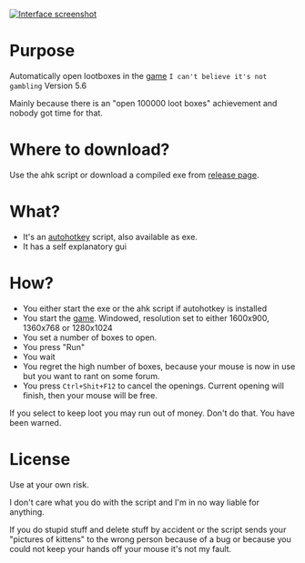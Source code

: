 
[![Interface screenshot](https://i.imgur.com/AWcE8dH.png "Interface screenshot")](https://github.com/3stadt/AutoICBING/releases/)

# Purpose

Automatically open lootboxes in the [game](http://store.steampowered.com/app/733990/I_Cant_Believe_Its_Not_Gambling/) `I can't believe it's not gambling` Version 5.6

Mainly because there is an "open 100000 loot boxes" achievement and nobody got time for that.

# Where to download?

Use the ahk script or download a compiled exe from [release page](https://github.com/3stadt/AutoICBING/releases/).

# What?

- It's an [autohotkey](https://autohotkey.com/) script, also available as exe.
- It has a self explanatory gui

# How?

- You either start the exe or the ahk script if autohotkey is installed
- You start the [game](http://store.steampowered.com/app/733990/I_Cant_Believe_Its_Not_Gambling/). Windowed, resolution set to either 1600x900, 1360x768 or 1280x1024
- You set a number of boxes to open.
- You press "Run"
- You wait
- You regret the high number of boxes, because your mouse is now in use but you want to rant on some forum.
- You press `Ctrl+Shit+F12` to cancel the openings. Current opening will finish, then your mouse will be free.

If you select to keep loot you may run out of money. Don't do that. You have been warned.

# License

Use at your own risk.

I don't care what you do with the script and I'm in no way liable for anything.

If you do stupid stuff and delete stuff by accident or the script sends your "pictures of kittens" to the wrong person because of a bug or because you could not keep your hands off your mouse it's not my fault.